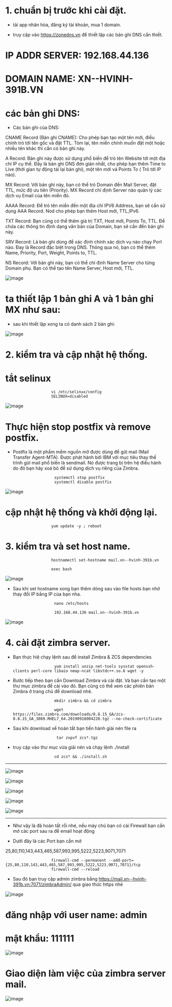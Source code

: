 # 1. chuẩn bị trước khi cài đặt.

- tải app nhân hòa, đăng ký tài khoản, mua 1 domain.

- truy cập vào https://zonedns.vn để thiết lập các bản ghi DNS cần thiết.

# IP ADDR SERVER: 192.168.44.136

# DOMAIN NAME: XN--HVINH-391B.VN

# các bản ghi DNS:

- Các bản ghi của DNS:

CNAME Record (Bản ghi CNAME): Cho phép bạn tạo một tên mới, điều chỉnh trỏ tới tên gốc và đặt TTL. Tóm lại, tên miền chính muốn đặt một hoặc nhiều tên khác thì cần có 
bản ghi này. 

A Record: Bản ghi này được sử dụng phổ biến để trỏ tên Website tới một địa chỉ IP cụ thể. Đây là bản ghi DNS đơn giản nhất, cho phép bạn thêm Time to Live (thời gian tự 
động tái lại bản ghi), một tên mới và Points To ( Trỏ tới IP nào).

MX Record: Với bản ghi này, bạn có thể trỏ Domain đến Mail Server, đặt TTL, mức độ ưu tiên (Priority). MX Record chỉ định Server nào quản lý các dịch vụ Email của tên 
miền đó.


AAAA Record: Để trỏ tên miền đến một địa chỉ IPV6 Address, bạn sẽ cần sử dụng AAA Record. Nod cho phép bạn thêm Host mới, TTL,IPv6.

TXT Record: Bạn cũng có thể thêm giá trị TXT, Host mới, Points To, TTL. Để chứa các thông tin định dạng văn bản của Domain, bạn sẽ cần đến bản ghi này.

SRV Record: Là bản ghi dùng để xác định chính xác dịch vụ nào chạy Port nào. Đay là Record đặc biệt trong DNS. Thông qua nó, bạn có thể thêm Name, Priority, Port, 
Weight, Points to, TTL.

NS Record: Với bản ghi này, bạn có thể chỉ định Name Server cho từng Domain phụ. Bạn có thể tạo tên Name Server, Host mới, TTL.

![image](https://user-images.githubusercontent.com/95491130/183379757-094dc7d8-464e-4515-9b41-999fc997b109.png)

# ta thiết lập 1 bản ghi A và 1 bản ghi MX như sau:

- sau khi thiết lập xong ta có danh sách 2 bản ghi:

![image](https://user-images.githubusercontent.com/95491130/183605385-19136a1b-f757-4f5a-9418-5e98e1fcce67.png)

# 2. kiểm tra và cập nhật hệ thống.

# tắt selinux

                        vi /etc/selinux/config
                        SELINUX=disabled

![image](https://user-images.githubusercontent.com/95491130/183540552-864d358c-6b9f-409a-ba23-fd9709e707d9.png)

# Thực hiện stop postfix và remove postfix.

- Postfix là một phầm mềm nguồn mở được dùng để gửi mail (Mail Transfer Agent-MTA). Được phát hành bởi IBM với mục tiêu thay thế trình gửi mail phổ biến là sendmail. Nó được trang bị trên hệ điều hành do đó bạn hãy xoá bỏ để sử dụng dịch vụ riêng của Zimbra.

                        systemctl stop postfix
                        systemctl disable postfix
                        
![image](https://user-images.githubusercontent.com/95491130/183540604-fe1946b8-f5eb-4dd0-b937-2ad72cd0513b.png)

# cập nhật hệ thống và khởi động lại.

                        yum update -y ; reboot

# 3. kiểm tra và set host name.

                        hostnamectl set-hostname mail.xn--hvinh-391b.vn

                        exec bash
                        
![image](https://user-images.githubusercontent.com/95491130/183541746-11c3e946-235e-4990-9a28-234b30a803b8.png)

- Sau khi set hostname xong bạn thêm dòng sau vào file hosts bạn nhớ thay đổi IP bằng IP của bạn nha.

                        nano /etc/hosts

                        192.168.44.136 mail.xn--hvinh-391b.vn

![image](https://user-images.githubusercontent.com/95491130/183605248-fa2c6c87-f2a4-4822-88ba-6d649f13bf40.png)

# 4. cài đặt zimbra server.

- Bạn thực hiệ chạy lệnh sau để install Zimbra & ZCS dependencies

                        yum install unzip net-tools sysstat openssh-clients perl-core libaio nmap-ncat libstdc++.so.6 wget -y

- Bước tiếp theo bạn cần Download Zimbra và cài đặt. Và bạn cần tạo một thư mục zimbra để cài vào đó. Bạn cũng có thể xem các phiên bản Zimbra ở trang chủ để download nhé.

                        mkdir zimbra && cd zimbra

                        wget https://files.zimbra.com/downloads/8.8.15_GA/zcs-8.8.15_GA_3869.RHEL7_64.20190918004220.tgz --no-check-certificate

- Sau khi download về hoàn tất bạn tiến hành giải nén file ra

                         tar zxpvf zcs*.tgz
 
 - truy cập vào thư mục vừa giải nén và chạy lệnh ./install
 
                         cd zcs* && ./install.sh
                         
---------------------------------------------------------------------------------------------------
![image](https://user-images.githubusercontent.com/95491130/183606509-4ba94d73-68d9-4f16-aa96-90162da91896.png)

![image](https://user-images.githubusercontent.com/95491130/183606608-514db79c-d3b4-408d-b4ba-8ece1a39a8f8.png)

![image](https://user-images.githubusercontent.com/95491130/183606673-2ac8915b-5eb8-4e2e-9226-346cd0ee285f.png)

![image](https://user-images.githubusercontent.com/95491130/183606740-f50ea3b1-6432-4332-9cda-676370796d38.png)

![image](https://user-images.githubusercontent.com/95491130/183606816-3343f58a-7a53-4ad3-b694-d04d5ababea9.png)

 ---------------------------------------------------------------------------------------------------
- Như vậy là đã hoàn tất rồi nhé, nếu máy chủ bạn có cài Firewall bạn cần mở các port sau ra để email hoạt động

- Dưới đây là các Port bạn cần mở

25,80,110,143,443,465,587,993,995,5222,5223,9071,7071

                        firewall-cmd --permanent --add-port={25,80,110,143,443,465,587,993,995,5222,5223,9071,7071}/tcp
                        firewall-cmd --reload

- Sau đó bạn truy cập admin zimbra bằng https://mail.xn--hvinh-391b.vn:7071/zimbraAdmin/ qua giao thức https nhé

![image](https://user-images.githubusercontent.com/95491130/183605805-e4bde261-f904-4251-8c69-66d4dc705d58.png)

# đăng nhập với user name: admin

# mật khẩu: 111111

![image](https://user-images.githubusercontent.com/95491130/183607424-ce21cf56-9553-49ae-b9c7-2caa97c6ae5d.png)

# Giao diện làm việc của zimbra server mail.

![image](https://user-images.githubusercontent.com/95491130/183607604-25db4e59-78c4-4000-88cc-5af15870c757.png)

